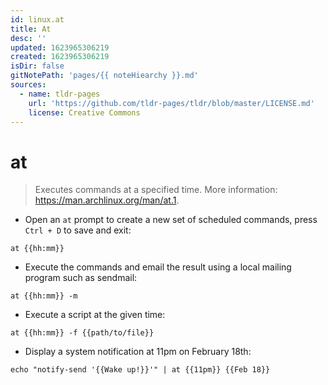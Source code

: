 ```yaml
---
id: linux.at
title: At
desc: ''
updated: 1623965306219
created: 1623965306219
isDir: false
gitNotePath: 'pages/{{ noteHiearchy }}.md'
sources:
  - name: tldr-pages
    url: 'https://github.com/tldr-pages/tldr/blob/master/LICENSE.md'
    license: Creative Commons
---
```

# at

> Executes commands at a specified time.
> More information: <https://man.archlinux.org/man/at.1>.

- Open an `at` prompt to create a new set of scheduled commands, press `Ctrl + D` to save and exit:

`at {{hh:mm}}`

- Execute the commands and email the result using a local mailing program such as sendmail:

`at {{hh:mm}} -m`

- Execute a script at the given time:

`at {{hh:mm}} -f {{path/to/file}}`

- Display a system notification at 11pm on February 18th:

`echo "notify-send '{{Wake up!}}'" | at {{11pm}} {{Feb 18}}`

